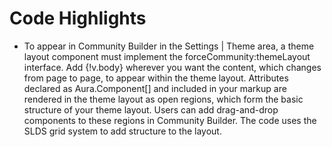 # Code Highlights
* To appear in Community Builder in the Settings | Theme area, a theme layout component must implement the forceCommunity:themeLayout interface.
Add {!v.body} wherever you want the content, which changes from page to page, to appear within the theme layout.
Attributes declared as Aura.Component[] and included in your markup are rendered in the theme layout as open regions, which form the basic structure of your theme layout. Users can add drag-and-drop components to these regions in Community Builder.
The code uses the SLDS grid system to add structure to the layout.
